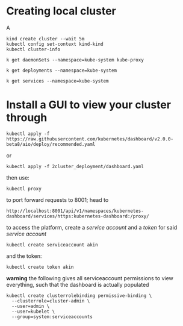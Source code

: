 # Creating local cluster 


A
```
kind create cluster --wait 5m 
kubectl config set-context kind-kind
kubectl cluster-info

k get daemonSets --namespace=kube-system kube-proxy

k get deployments --namespace=kube-system

k get services --namespace=kube-system
```


# Install a GUI to view your cluster through 

```
kubectl apply -f https://raw.githubusercontent.com/kubernetes/dashboard/v2.0.0-beta8/aio/deploy/recommended.yaml
```
or 
```
kubectl apply -f 2cluster_deployment/dashboard.yaml
```

then use:
```
kubectl proxy
```
to port forward requests to 8001; head to 

`http://localhost:8001/api/v1/namespaces/kubernetes-dashboard/services/https:kubernetes-dashboard:/proxy/`

to access the platform, create a *service account* and a *token* for said *service account* 

```
kubectl create serviceaccount akin
```
and the token: 
```
kubectl create token akin
```

**warning**
the following gives all serviceaccount permissions to view everything, such that the dashboard is actually populated

```
kubectl create clusterrolebinding permissive-binding \
  --clusterrole=cluster-admin \
  --user=admin \
  --user=kubelet \
  --group=system:serviceaccounts
```

